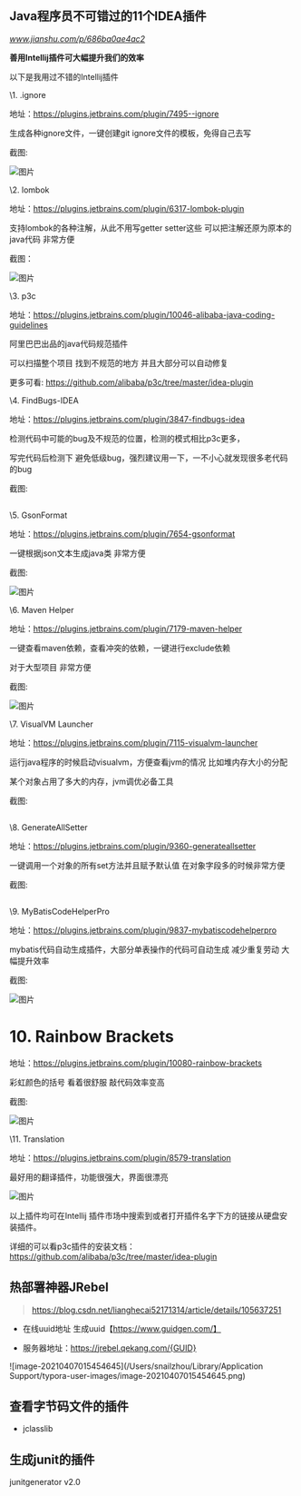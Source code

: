 ## Java程序员不可错过的11个IDEA插件

*www.jianshu.com/p/686ba0ae4ac2*

**善用Intellij插件可大幅提升我们的效率**

以下是我用过不错的Intellij插件

\1. .ignore

地址：https://plugins.jetbrains.com/plugin/7495--ignore

生成各种ignore文件，一键创建git ignore文件的模板，免得自己去写

截图:

![图片](https://mmbiz.qpic.cn/mmbiz_gif/WwPkUCFX4x5XmPRh4L88fqdbebeUUgTIGJnjoroiaw58ibxVWqrrjwosdEDEJqXIMJjYaEauh7o2mCxUuTXLwtiaw/640?wx_fmt=gif&tp=webp&wxfrom=5&wx_lazy=1)

\2. lombok

地址：https://plugins.jetbrains.com/plugin/6317-lombok-plugin

支持lombok的各种注解，从此不用写getter setter这些 可以把注解还原为原本的java代码 非常方便

截图：

![图片](https://mmbiz.qpic.cn/mmbiz_gif/WwPkUCFX4x5XmPRh4L88fqdbebeUUgTIStAETB8QfOz2CQbc3eLtTFjWUFmoL24dLLJzPfzicW1IDBY0Xvia57VA/640?wx_fmt=gif&tp=webp&wxfrom=5&wx_lazy=1)

\3. p3c

地址：https://plugins.jetbrains.com/plugin/10046-alibaba-java-coding-guidelines

阿里巴巴出品的java代码规范插件

可以扫描整个项目 找到不规范的地方 并且大部分可以自动修复

更多可看: https://github.com/alibaba/p3c/tree/master/idea-plugin

\4. FindBugs-IDEA

地址：https://plugins.jetbrains.com/plugin/3847-findbugs-idea

检测代码中可能的bug及不规范的位置，检测的模式相比p3c更多，

写完代码后检测下 避免低级bug，强烈建议用一下，一不小心就发现很多老代码的bug

截图:

![img](data:image/gif;base64,iVBORw0KGgoAAAANSUhEUgAAAAEAAAABCAYAAAAfFcSJAAAADUlEQVQImWNgYGBgAAAABQABh6FO1AAAAABJRU5ErkJggg==)

\5. GsonFormat

地址：https://plugins.jetbrains.com/plugin/7654-gsonformat

一键根据json文本生成java类 非常方便

截图:

![图片](https://mmbiz.qpic.cn/mmbiz_gif/WwPkUCFX4x5XmPRh4L88fqdbebeUUgTI9L4PxdiaxNwwBgCHun0ZUyRMU5tkHY75FGGovtiaT8Ry1Ts1czfbmicdg/640?wx_fmt=gif&tp=webp&wxfrom=5&wx_lazy=1)

\6. Maven Helper

地址：https://plugins.jetbrains.com/plugin/7179-maven-helper

一键查看maven依赖，查看冲突的依赖，一键进行exclude依赖

对于大型项目 非常方便

截图:

![图片](https://mmbiz.qpic.cn/mmbiz/YOkhPCLwLCicBSUCsm5z5h1g9m4Az59NLJZeibMiaT4gDOMYYEIZiczntiak8SPTnItSyLc1nGZIiac1dcc9bA5B8x8A/640?wx_fmt=jpeg&tp=webp&wxfrom=5&wx_lazy=1&wx_co=1)

\7. VisualVM Launcher

地址：https://plugins.jetbrains.com/plugin/7115-visualvm-launcher

运行java程序的时候启动visualvm，方便查看jvm的情况 比如堆内存大小的分配

某个对象占用了多大的内存，jvm调优必备工具

截图:

![img](data:image/gif;base64,iVBORw0KGgoAAAANSUhEUgAAAAEAAAABCAYAAAAfFcSJAAAADUlEQVQImWNgYGBgAAAABQABh6FO1AAAAABJRU5ErkJggg==)

\8. GenerateAllSetter

地址：https://plugins.jetbrains.com/plugin/9360-generateallsetter

一键调用一个对象的所有set方法并且赋予默认值 在对象字段多的时候非常方便

截图:

![img](data:image/gif;base64,iVBORw0KGgoAAAANSUhEUgAAAAEAAAABCAYAAAAfFcSJAAAADUlEQVQImWNgYGBgAAAABQABh6FO1AAAAABJRU5ErkJggg==)

\9. MyBatisCodeHelperPro

地址：https://plugins.jetbrains.com/plugin/9837-mybatiscodehelperpro

mybatis代码自动生成插件，大部分单表操作的代码可自动生成 减少重复劳动 大幅提升效率

截图:

![图片](https://mmbiz.qpic.cn/mmbiz_gif/YOkhPCLwLCicBSUCsm5z5h1g9m4Az59NL48ibr4NBSzagOMtbXuA0RbO1Da7BH6yfe9aT2d6nVYSjlHLmtd0eCIQ/640?wx_fmt=gif&tp=webp&wxfrom=5&wx_lazy=1)

# 10. Rainbow Brackets

地址：https://plugins.jetbrains.com/plugin/10080-rainbow-brackets

彩虹颜色的括号 看着很舒服 敲代码效率变高

截图:

![图片](https://mmbiz.qpic.cn/mmbiz/YOkhPCLwLCicBSUCsm5z5h1g9m4Az59NLFicKb9mtxvCe1thb8S1cFsJmRz3hbgvyBxeAH2NLkicfzK893uKEfQ5g/640?wx_fmt=jpeg&tp=webp&wxfrom=5&wx_lazy=1&wx_co=1)

\11. Translation

地址：https://plugins.jetbrains.com/plugin/8579-translation

最好用的翻译插件，功能很强大，界面很漂亮

![图片](https://mmbiz.qpic.cn/mmbiz_gif/WwPkUCFX4x5XmPRh4L88fqdbebeUUgTIeib4YglhiatNwPMPOsuWBLoYrOQFy2NjtrttEvXq0AZC5a4MV5SgqibZg/640?wx_fmt=gif&tp=webp&wxfrom=5&wx_lazy=1)



以上插件均可在Intellij 插件市场中搜索到或者打开插件名字下方的链接从硬盘安装插件。

详细的可以看p3c插件的安装文档：https://github.com/alibaba/p3c/tree/master/idea-plugin

## 热部署神器JRebel

>https://blog.csdn.net/lianghecai52171314/article/details/105637251

- 在线uuid地址 生成uuid【https://www.guidgen.com/】

- 服务器地址：https://jrebel.qekang.com/{GUID}

![image-20210407015454645](/Users/snailzhou/Library/Application Support/typora-user-images/image-20210407015454645.png)





## 查看字节码文件的插件

- jclasslib



## 生成junit的插件

junitgenerator v2.0